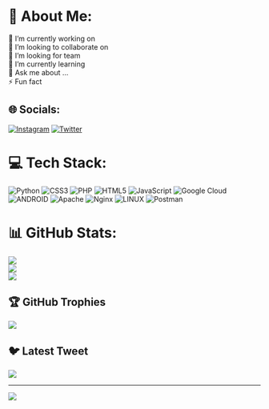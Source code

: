 # 💫 About Me:
🔭 I’m currently working on<br>👯 I’m looking to collaborate on<br>🤝 I’m looking for team<br>🌱 I’m currently learning<br>💬 Ask me about ...<br>⚡ Fun fact


## 🌐 Socials:
[![Instagram](https://img.shields.io/badge/Instagram-%23E4405F.svg?logo=Instagram&logoColor=white)](https://instagram.com/is_root) [![Twitter](https://img.shields.io/badge/Twitter-%231DA1F2.svg?logo=Twitter&logoColor=white)](https://twitter.com/A_ir_5) 

# 💻 Tech Stack:
![Python](https://img.shields.io/badge/python-3670A0?style=for-the-badge&logo=python&logoColor=ffdd54) ![CSS3](https://img.shields.io/badge/css3-%231572B6.svg?style=for-the-badge&logo=css3&logoColor=white) ![PHP](https://img.shields.io/badge/php-%23777BB4.svg?style=for-the-badge&logo=php&logoColor=white) ![HTML5](https://img.shields.io/badge/html5-%23E34F26.svg?style=for-the-badge&logo=html5&logoColor=white) ![JavaScript](https://img.shields.io/badge/javascript-%23323330.svg?style=for-the-badge&logo=javascript&logoColor=%23F7DF1E) ![Google Cloud](https://img.shields.io/badge/Google%20Cloud-%234285F4.svg?style=for-the-badge&logo=google-cloud&logoColor=white) ![ANDROID](https://img.shields.io/badge/android-%2320232a.svg?style=for-the-badge&logo=android&logoColor=%a4c639) ![Apache](https://img.shields.io/badge/apache-%23D42029.svg?style=for-the-badge&logo=apache&logoColor=white) ![Nginx](https://img.shields.io/badge/nginx-%23009639.svg?style=for-the-badge&logo=nginx&logoColor=white) ![LINUX](https://img.shields.io/badge/Linux-FCC624?style=for-the-badge&logo=linux&logoColor=black) ![Postman](https://img.shields.io/badge/Postman-FF6C37?style=for-the-badge&logo=postman&logoColor=white)
# 📊 GitHub Stats:
![](https://github-readme-stats.vercel.app/api?username=a-adavi&theme=dark&hide_border=false&include_all_commits=false&count_private=false)<br/>
![](https://github-readme-streak-stats.herokuapp.com/?user=a-adavi&theme=dark&hide_border=false)<br/>
![](https://github-readme-stats.vercel.app/api/top-langs/?username=a-adavi&theme=dark&hide_border=false&include_all_commits=false&count_private=false&layout=compact)

## 🏆 GitHub Trophies
![](https://github-profile-trophy.vercel.app/?username=a-adavi&theme=radical&no-frame=false&no-bg=true&margin-w=4)

## 🐦 Latest Tweet
[![](https://gtce.itsvg.in/api?username=A_ir_5)](https://github.com/VishwaGauravIn/github-twitter-card-embed)

---
[![](https://visitcount.itsvg.in/api?id=a-adavi&icon=0&color=0)](https://visitcount.itsvg.in)

<!-- Proudly created with GPRM ( https://gprm.itsvg.in ) -->

